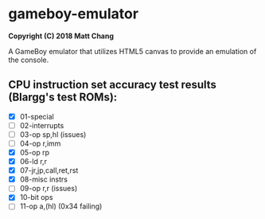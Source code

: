 # gameboy-emulator

**Copyright (C) 2018 Matt Chang**

A GameBoy emulator that utilizes HTML5 canvas to provide an emulation of the console.

CPU instruction set accuracy test results (Blargg's test ROMs):
-----------------------------------------------------

- [x] 01-special
- [ ] 02-interrupts
- [ ] 03-op sp,hl (issues)
- [ ] 04-op r,imm
- [x] 05-op rp
- [x] 06-ld r,r
- [x] 07-jr,jp,call,ret,rst
- [x] 08-misc instrs
- [ ] 09-op r,r (issues)
- [x] 10-bit ops
- [ ] 11-op a,(hl) (0x34 failing)